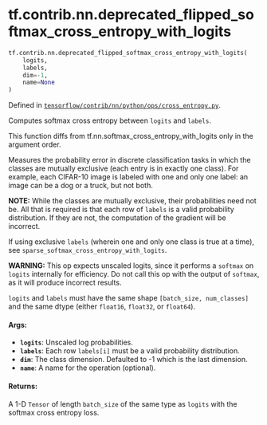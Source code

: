 <div itemscope itemtype="http://developers.google.com/ReferenceObject">
<meta itemprop="name" content="tf.contrib.nn.deprecated_flipped_softmax_cross_entropy_with_logits" />
<meta itemprop="path" content="Stable" />
</div>

# tf.contrib.nn.deprecated_flipped_softmax_cross_entropy_with_logits

``` python
tf.contrib.nn.deprecated_flipped_softmax_cross_entropy_with_logits(
    logits,
    labels,
    dim=-1,
    name=None
)
```



Defined in [`tensorflow/contrib/nn/python/ops/cross_entropy.py`](https://www.tensorflow.org/code/tensorflow/contrib/nn/python/ops/cross_entropy.py).

Computes softmax cross entropy between `logits` and `labels`.

This function diffs from tf.nn.softmax_cross_entropy_with_logits only in the
argument order.

Measures the probability error in discrete classification tasks in which the
classes are mutually exclusive (each entry is in exactly one class).  For
example, each CIFAR-10 image is labeled with one and only one label: an image
can be a dog or a truck, but not both.

**NOTE:**  While the classes are mutually exclusive, their probabilities
need not be.  All that is required is that each row of `labels` is
a valid probability distribution.  If they are not, the computation of the
gradient will be incorrect.

If using exclusive `labels` (wherein one and only
one class is true at a time), see `sparse_softmax_cross_entropy_with_logits`.

**WARNING:** This op expects unscaled logits, since it performs a `softmax`
on `logits` internally for efficiency.  Do not call this op with the
output of `softmax`, as it will produce incorrect results.

`logits` and `labels` must have the same shape `[batch_size, num_classes]`
and the same dtype (either `float16`, `float32`, or `float64`).

#### Args:

* <b>`logits`</b>: Unscaled log probabilities.
* <b>`labels`</b>: Each row `labels[i]` must be a valid probability distribution.
* <b>`dim`</b>: The class dimension. Defaulted to -1 which is the last dimension.
* <b>`name`</b>: A name for the operation (optional).


#### Returns:

A 1-D `Tensor` of length `batch_size` of the same type as `logits` with the
softmax cross entropy loss.